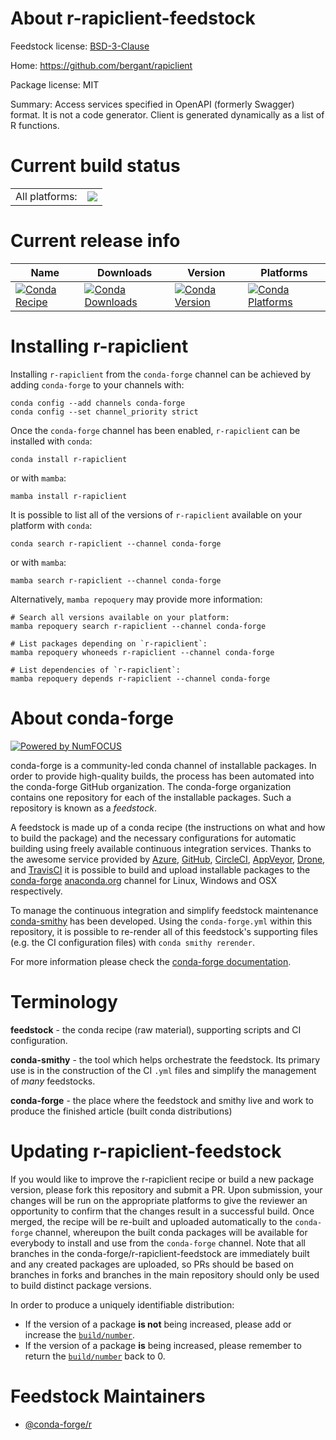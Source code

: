 About r-rapiclient-feedstock
============================

Feedstock license: [BSD-3-Clause](https://github.com/conda-forge/r-rapiclient-feedstock/blob/main/LICENSE.txt)

Home: https://github.com/bergant/rapiclient

Package license: MIT

Summary: Access services specified in OpenAPI (formerly Swagger) format. It is not a code generator. Client is generated dynamically as a list of R functions.

Current build status
====================


<table><tr><td>All platforms:</td>
    <td>
      <a href="https://dev.azure.com/conda-forge/feedstock-builds/_build/latest?definitionId=9725&branchName=main">
        <img src="https://dev.azure.com/conda-forge/feedstock-builds/_apis/build/status/r-rapiclient-feedstock?branchName=main">
      </a>
    </td>
  </tr>
</table>

Current release info
====================

| Name | Downloads | Version | Platforms |
| --- | --- | --- | --- |
| [![Conda Recipe](https://img.shields.io/badge/recipe-r--rapiclient-green.svg)](https://anaconda.org/conda-forge/r-rapiclient) | [![Conda Downloads](https://img.shields.io/conda/dn/conda-forge/r-rapiclient.svg)](https://anaconda.org/conda-forge/r-rapiclient) | [![Conda Version](https://img.shields.io/conda/vn/conda-forge/r-rapiclient.svg)](https://anaconda.org/conda-forge/r-rapiclient) | [![Conda Platforms](https://img.shields.io/conda/pn/conda-forge/r-rapiclient.svg)](https://anaconda.org/conda-forge/r-rapiclient) |

Installing r-rapiclient
=======================

Installing `r-rapiclient` from the `conda-forge` channel can be achieved by adding `conda-forge` to your channels with:

```
conda config --add channels conda-forge
conda config --set channel_priority strict
```

Once the `conda-forge` channel has been enabled, `r-rapiclient` can be installed with `conda`:

```
conda install r-rapiclient
```

or with `mamba`:

```
mamba install r-rapiclient
```

It is possible to list all of the versions of `r-rapiclient` available on your platform with `conda`:

```
conda search r-rapiclient --channel conda-forge
```

or with `mamba`:

```
mamba search r-rapiclient --channel conda-forge
```

Alternatively, `mamba repoquery` may provide more information:

```
# Search all versions available on your platform:
mamba repoquery search r-rapiclient --channel conda-forge

# List packages depending on `r-rapiclient`:
mamba repoquery whoneeds r-rapiclient --channel conda-forge

# List dependencies of `r-rapiclient`:
mamba repoquery depends r-rapiclient --channel conda-forge
```


About conda-forge
=================

[![Powered by
NumFOCUS](https://img.shields.io/badge/powered%20by-NumFOCUS-orange.svg?style=flat&colorA=E1523D&colorB=007D8A)](https://numfocus.org)

conda-forge is a community-led conda channel of installable packages.
In order to provide high-quality builds, the process has been automated into the
conda-forge GitHub organization. The conda-forge organization contains one repository
for each of the installable packages. Such a repository is known as a *feedstock*.

A feedstock is made up of a conda recipe (the instructions on what and how to build
the package) and the necessary configurations for automatic building using freely
available continuous integration services. Thanks to the awesome service provided by
[Azure](https://azure.microsoft.com/en-us/services/devops/), [GitHub](https://github.com/),
[CircleCI](https://circleci.com/), [AppVeyor](https://www.appveyor.com/),
[Drone](https://cloud.drone.io/welcome), and [TravisCI](https://travis-ci.com/)
it is possible to build and upload installable packages to the
[conda-forge](https://anaconda.org/conda-forge) [anaconda.org](https://anaconda.org/)
channel for Linux, Windows and OSX respectively.

To manage the continuous integration and simplify feedstock maintenance
[conda-smithy](https://github.com/conda-forge/conda-smithy) has been developed.
Using the ``conda-forge.yml`` within this repository, it is possible to re-render all of
this feedstock's supporting files (e.g. the CI configuration files) with ``conda smithy rerender``.

For more information please check the [conda-forge documentation](https://conda-forge.org/docs/).

Terminology
===========

**feedstock** - the conda recipe (raw material), supporting scripts and CI configuration.

**conda-smithy** - the tool which helps orchestrate the feedstock.
                   Its primary use is in the construction of the CI ``.yml`` files
                   and simplify the management of *many* feedstocks.

**conda-forge** - the place where the feedstock and smithy live and work to
                  produce the finished article (built conda distributions)


Updating r-rapiclient-feedstock
===============================

If you would like to improve the r-rapiclient recipe or build a new
package version, please fork this repository and submit a PR. Upon submission,
your changes will be run on the appropriate platforms to give the reviewer an
opportunity to confirm that the changes result in a successful build. Once
merged, the recipe will be re-built and uploaded automatically to the
`conda-forge` channel, whereupon the built conda packages will be available for
everybody to install and use from the `conda-forge` channel.
Note that all branches in the conda-forge/r-rapiclient-feedstock are
immediately built and any created packages are uploaded, so PRs should be based
on branches in forks and branches in the main repository should only be used to
build distinct package versions.

In order to produce a uniquely identifiable distribution:
 * If the version of a package **is not** being increased, please add or increase
   the [``build/number``](https://docs.conda.io/projects/conda-build/en/latest/resources/define-metadata.html#build-number-and-string).
 * If the version of a package **is** being increased, please remember to return
   the [``build/number``](https://docs.conda.io/projects/conda-build/en/latest/resources/define-metadata.html#build-number-and-string)
   back to 0.

Feedstock Maintainers
=====================

* [@conda-forge/r](https://github.com/conda-forge/r/)


